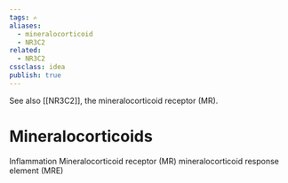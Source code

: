 ```yaml
---
tags: ✍️
aliases: 
  - mineralocorticoid
  - NR3C2
related:
  - NR3C2
cssclass: idea
publish: true
---
```

See also [[NR3C2]], the mineralocorticoid receptor (MR).

# Mineralocorticoids
Inflammation
Mineralocorticoid receptor (MR)
mineralocorticoid response element (MRE)
